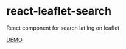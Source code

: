 # react-leaflet-search
React component for search lat lng on leaflet


[DEMO](https://tumerorkun.github.io/react-leaflet-search)
